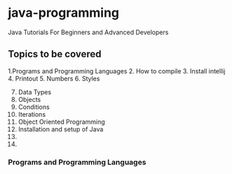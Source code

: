 # java-programming
Java Tutorials For Beginners and Advanced Developers

## Topics to be covered 
1.Programs and Programming Languages
2. How to compile
3. Install intellij
4. Printout
5. Numbers 
6. Styles

7. Data Types
8. Objects
10. Conditions
11. Iterations
12. Object Oriented Programming
13. Installation and setup of Java
14. 
15. 


### Programs and Programming Languages
